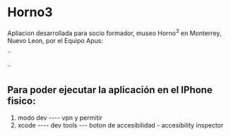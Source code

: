 # Horno3
Apliacion desarrollada para socio formador, museo Horno<sup>3</sup> en Monterrey, Nuevo Leon, por el Equipo Apus: 


``

``

## Para poder ejecutar la aplicación en el IPhone fisico: 
1. modo dev ---- vpn y permitir
2. xcode ---- dev tools --- boton de accesibilidad - accesibility inspector


